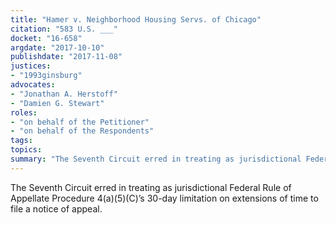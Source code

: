 ```yaml
---
title: "Hamer v. Neighborhood Housing Servs. of Chicago"
citation: "583 U.S. ___"
docket: "16-658"
argdate: "2017-10-10"
publishdate: "2017-11-08"
justices:
- "1993ginsburg"
advocates:
- "Jonathan A. Herstoff"
- "Damien G. Stewart"
roles:
- "on behalf of the Petitioner"
- "on behalf of the Respondents"
tags:
topics:
summary: "The Seventh Circuit erred in treating as jurisdictional Federal Rule of Appellate Procedure 4(a)(5)(C)’s 30-day limitation on extensions of time to file a notice of appeal."
---
```

The Seventh Circuit erred in treating as jurisdictional Federal Rule of Appellate Procedure 4(a)(5)(C)’s 30-day limitation on extensions of time to file a notice of appeal.

